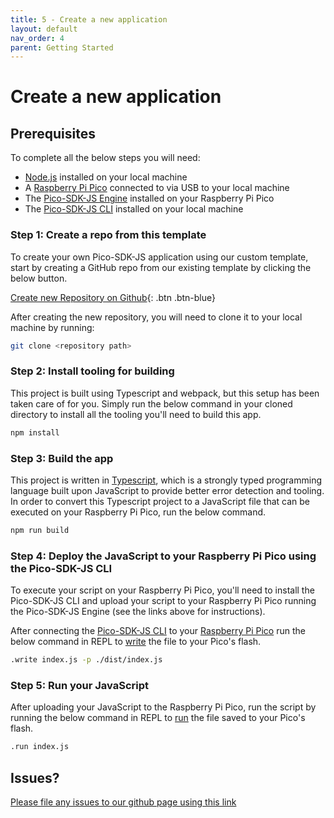 ```yaml
---
title: 5 - Create a new application
layout: default
nav_order: 4
parent: Getting Started
---
```


# Create a new application

## Prerequisites

To complete all the below steps you will need:

* [Node.js](https://docs.npmjs.com/downloading-and-installing-node-js-and-npm) installed on your local machine
* A [Raspberry Pi Pico](https://www.raspberrypi.com/documentation/microcontrollers/pico-series.html) connected to via USB to your local machine
* The [Pico-SDK-JS Engine](https://pico-sdk-js.github.io/docs/getting-started/1-install-engine.html) installed on your Raspberry Pi Pico
* The [Pico-SDK-JS CLI](https://pico-sdk-js.github.io/docs/getting-started/2-install-cli.html) installed on your local machine

### **Step 1:** Create a repo from this template

To create your own Pico-SDK-JS application using our custom template, start by creating a GitHub repo from our existing template by clicking the below button. 

[Create new Repository on Github](https://github.com/new?template_name=pico-sdk-js-template&template_owner=pico-sdk-js){: .btn .btn-blue}

After creating the new repository, you will need to clone it to your local machine by running:

```bash
git clone <repository path>
```

### **Step 2:** Install tooling for building

This project is built using Typescript and webpack, but this setup has been taken care of for you. Simply run the below command in your cloned directory to install all the tooling you'll need to build this app.

```bash
npm install
```

### **Step 3:** Build the app

This project is written in [Typescript](https://www.typescriptlang.org/), which is a strongly typed programming language built upon JavaScript to provide better error detection and tooling. In order to convert this Typescript project to a JavaScript file that can be executed on your Raspberry Pi Pico, run the below command.

```bash
npm run build
```

### **Step 4:** Deploy the JavaScript to your Raspberry Pi Pico using the Pico-SDK-JS CLI

To execute your script on your Raspberry Pi Pico, you'll need to install the Pico-SDK-JS CLI and upload your script to your Raspberry Pi Pico running the Pico-SDK-JS Engine (see the links above for instructions).

After connecting the [Pico-SDK-JS CLI](https://pico-sdk-js.github.io/docs/getting-started/3-connect.html) to your [Raspberry Pi Pico](https://www.raspberrypi.com/documentation/microcontrollers/pico-series.html) run the below command in REPL to [write](https://pico-sdk-js.github.io/docs/usage/cli-repl/write.html) the file to your Pico's flash.

```bash
.write index.js -p ./dist/index.js
```

### **Step 5:** Run your JavaScript

After uploading your JavaScript to the Raspberry Pi Pico, run the script by running the below command in REPL to [run](https://pico-sdk-js.github.io/docs/usage/cli-repl/run.html) the file saved to your Pico's flash.

```bash
.run index.js
```

## Issues?

[Please file any issues to our github page using this link](https://github.com/pico-sdk-js/pico-sdk-js-cli/issues/new?assignees=jt000&labels=&projects=&template=bug_report.md&title=)